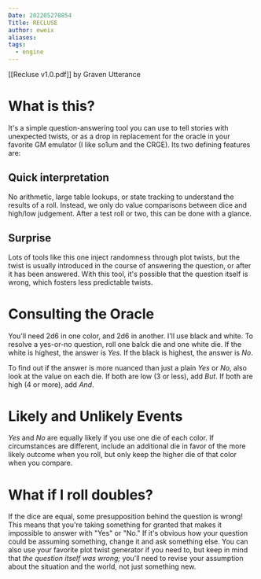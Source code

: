 ```yaml
---
Date: 202205270854
Title: RECLUSE
author: eweix
aliases: 
tags:
  - engine
---
```

[[Recluse v1.0.pdf]] by Graven Utterance
# What is this?
It's a simple question-answering tool you can use to tell stories with unexpected twists, or as a drop in replacement for the oracle in your favorite GM emulator (I like so1um and the CRGE). Its two defining features are:
## Quick interpretation
No arithmetic, large table lookups, or state tracking to understand the results of a roll. Instead, we only do value comparisons between dice and high/low judgement. After a test roll or two, this can be done with a glance.
## Surprise
Lots of tools like this one inject randomness through plot twists, but the twist is usually introduced in the course of answering the question, or after it has been answered. With this tool, it's possible that the question itself is wrong, which fosters less predictable twists.

# Consulting the Oracle
You'll need 2d6 in one color, and 2d6 in another. I'll use black and white. To resolve a yes-or-no question, roll one balck die and one white die. If the white is highest, the answer is *Yes.* If the black is highest, the answer is *No*.

To find out if the answer is more nuanced than just a plain *Yes* or *No*, also look at the value on each die. If both are low (3 or less), add *But*. If both are high (4 or more), add *And*.

# Likely and Unlikely Events
*Yes* and *No* are equally likely if you use one die of each color. If circumstances are different, include an additional die in favor of the more likely outcome when you roll, but only keep the higher die of that color when you compare.

# What if I roll doubles?
If the dice are equal, some presupposition behind the question is wrong! This means that you're taking something for granted that makes it impossible to answer with "Yes" or "No." If it's obvious how your question could be assuming something, change it and ask something else. You can also use your favorite plot twist generator if you need to, but keep in mind that *the question itself was wrong;* you'll need to revise your assumption about the situation and the world, not just something new.